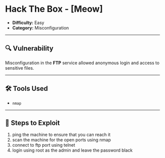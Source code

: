 # Hack The Box - [Meow]

- **Difficulty:** Easy
- **Category:** Misconfiguration

---

## 🔍 Vulnerability

Misconfiguration in the **FTP** service allowed anonymous login and access to sensitive files.

---

## 🛠️ Tools Used

- `nmap`

---

## 📜 Steps to Exploit

1. ping the machine to ensure that you can reach it
2. scan the machine for the open ports using nmap
3. connect to ftp port using telnet
4. login using root as the admin and leave the password black
